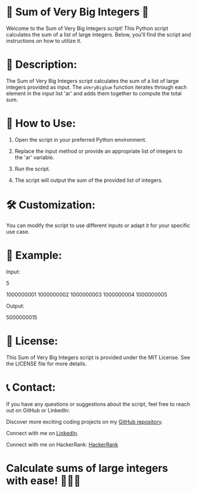 #  🔢 Sum of Very Big Integers  🔢

Welcome to the Sum of Very Big Integers script! This Python script calculates the sum of a list of large integers. Below, you'll find the script and instructions on how to utilize it.

# 📜 Description:

The Sum of Very Big Integers script calculates the sum of a list of large integers provided as input. The `aVeryBigSum` function iterates through each element in the input list 'ar' and adds them together to compute the total sum.

# 🚀 How to Use:

1. Open the script in your preferred Python environment.

2. Replace the input method or provide an appropriate list of integers to the 'ar' variable.

3. Run the script.

4. The script will output the sum of the provided list of integers.

# 🛠️ Customization:

You can modify the script to use different inputs or adapt it for your specific use case.

# 🧩 Example:

Input:

5

1000000001 1000000002 1000000003 1000000004 1000000005

Output:

5000000015

# 📄 License:

This Sum of Very Big Integers script is provided under the MIT License. See the LICENSE file for more details.

# 📞 Contact: 

If you have any questions or suggestions about the script, feel free to reach out on GitHub or LinkedIn:

Discover more exciting coding projects on my [GitHub repository](https://github.com/Maham-j).

Connect with me on [LinkedIn](https://www.linkedin.com/in/maham-jamil-268584267).

Connect with me on HackerRank: [HackerRank ](https://www.hackerrank.com/maham_jamil)


# Calculate sums of large integers with ease! 🧮🔢🔵
